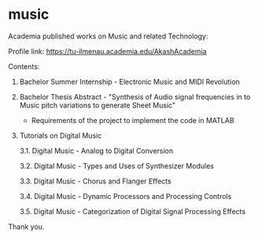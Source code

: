 # music

Academia published works on Music and related Technology:

Profile link: https://tu-ilmenau.academia.edu/AkashAcademia

Contents:
1. Bachelor Summer Internship - Electronic Music and MIDI Revolution
2. Bachelor Thesis Abstract - "Synthesis of Audio signal frequencies in to Music pitch variations to generate Sheet Music"
    - Requirements of the project to implement the code in MATLAB
3. Tutorials on Digital Music
   
   3.1. Digital Music - Analog to Digital Conversion
   
   3.2. Digital Music - Types and Uses of Synthesizer Modules
   
   3.3. Digital Music - Chorus and Flanger Effects
   
   3.4. Digital Music - Dynamic Processors and Processing Controls
   
   3.5. Digital Music - Categorization of Digital Signal Processing Effects

Thank you.
